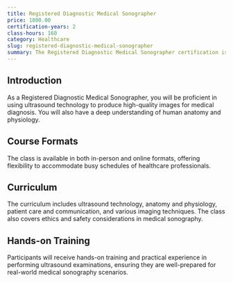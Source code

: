 ```yaml
---
title: Registered Diagnostic Medical Sonographer
price: 1800.00
certification-years: 2
class-hours: 160
category: Healthcare
slug: registered-diagnostic-medical-sonographer
summary: The Registered Diagnostic Medical Sonographer certification is designed for healthcare professionals seeking expertise in medical sonography. This comprehensive class covers ultrasound technology, anatomy and physiology, patient care, and imaging techniques. It equips candidates with the skills needed to perform diagnostic ultrasound examinations accurately and efficiently.
---
```


## Introduction

As a Registered Diagnostic Medical Sonographer, you will be proficient in using ultrasound technology to produce high-quality images for medical diagnosis. You will also have a deep understanding of human anatomy and physiology.

## Course Formats

The class is available in both in-person and online formats, offering flexibility to accommodate busy schedules of healthcare professionals.

## Curriculum

The curriculum includes ultrasound technology, anatomy and physiology, patient care and communication, and various imaging techniques. The class also covers ethics and safety considerations in medical sonography.

## Hands-on Training

Participants will receive hands-on training and practical experience in performing ultrasound examinations, ensuring they are well-prepared for real-world medical sonography scenarios.

